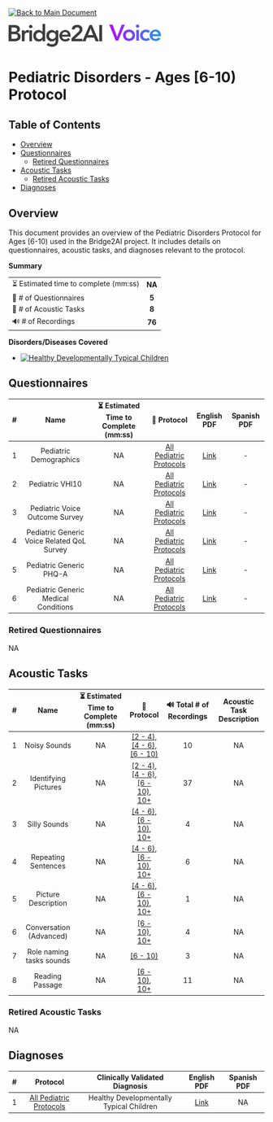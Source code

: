 [![Back to Main Document](https://img.shields.io/badge/back%20to%20main%20document-8A2BE2)](../../README.md)

<img src="../../images/B2AI%20Logo.png" alt="Bridge2AI Voice Logo" width="300"/>

# Pediatric Disorders - Ages [6-10) Protocol

## Table of Contents

- [Overview](#overview)
- [Questionnaires](#questionnaires)
    - [Retired Questionnaires](#retired-questionnaires)
- [Acoustic Tasks](#acoustic-tasks)
    - [Retired Acoustic Tasks](#retired-acoustic-tasks)
- [Diagnoses](#diagnoses)

## Overview

This document provides an overview of the Pediatric Disorders Protocol for Ages [6-10) used in the Bridge2AI project. It includes details on questionnaires, acoustic tasks, and diagnoses relevant to the protocol.

**Summary**

| | |
| :--- | :---: |
| ⏳ Estimated time to complete (mm:ss) | **NA** |
| 📕 # of Questionnaires | **5** |
| 🎤 # of Acoustic Tasks | **8** |
| 🔊 # of Recordings | **76** |

**Disorders/Diseases Covered**
- [![Healthy Developmentally Typical Children](https://img.shields.io/badge/Healthy%20Developmentally%20Typical%20Children-8A2BE2)](../../data/en-us/Diagnosis%20-%20PDFs/Pediatric%20-%20Generic/D%20-%20Pediatric%20-%20Healthy%20Developmentally%20Typical%20Children.pdf)

## Questionnaires

| # | Name | ⏳ Estimated Time to Complete (mm:ss) | 📓 Protocol | English PDF | Spanish PDF |
| :---: | :---: | :---: | :---: | :---: | :---: |
| 1 | Pediatric Demographics | NA | [All Pediatric Protocols](../../README.md#pediatric-protocols) | [Link](../../data/en-us/Questionnaire%20-%20PDFs/Pediatric%20-%20Generic/Q%20-%20Pediatric%20-%20Generic%20-%20Demographics.pdf) | - |
| 2 | Pediatric VHI10 | NA | [All Pediatric Protocols](../../README.md#pediatric-protocols) | [Link](../../data/en-us/Questionnaire%20-%20PDFs/Pediatric%20-%20Generic/Q%20-%20Pediatric%20-%20Generic%20-%20VHI-10.pdf) | - |
| 3 | Pediatric Voice Outcome Survey | NA | [All Pediatric Protocols](../../README.md#pediatric-protocols) | [Link](../../data/en-us/Questionnaire%20-%20PDFs/Pediatric%20-%20Generic/Q%20-%20Pediatric%20-%20Generic%20-%20Voice%20Outcome%20Survey.pdf) | - |
| 4 | Pediatric Generic Voice Related QoL Survey | NA | [All Pediatric Protocols](../../README.md#pediatric-protocols) | [Link](../../data/en-us/Questionnaire%20-%20PDFs/Pediatric%20-%20Generic/Q%20-%20Pediatric%20-%20Generic%20-%20Voice%20Related%20QOL%20Survey.pdf) | - |
| 5 | Pediatric Generic PHQ-A | NA | [All Pediatric Protocols](../../README.md#pediatric-protocols) | [Link](../../data/en-us/Questionnaire%20-%20PDFs/Pediatric%20-%20Generic/Q%20-%20Pediatric%20-%20Generic%20PHQ-A.pdf) | - |
| 6 | Pediatric Generic Medical Conditions | NA | [All Pediatric Protocols](../../README.md#pediatric-protocols) | [Link](../../data/en-us/Questionnaire%20-%20PDFs/Pediatric%20-%20Generic/Q%20-%20Pediatric%20-%20Generic%20Medical%20Conditions.pdf) | - |

### Retired Questionnaires

NA

## Acoustic Tasks

| # | Name | ⏳ Estimated Time to Complete (mm:ss) | 📓 Protocol | 🔊 Total # of Recordings | Acoustic Task Description |
| :---: | :---: | :---: | :---: | :---: | :---: |
| 1 | Noisy Sounds | NA | [\[2 - 4\)](Pediatric%20Disorders%20-%20Ages%20[2-4\).md), <br> [\[4 - 6\)](Pediatric%20Disorders%20-%20Ages%20[4-6\).md), <br> [\[6 - 10\)](Pediatric%20Disorders%20-%20Ages%20[6-10\).md) | 10 | NA |
| 2 | Identifying Pictures | NA | [\[2 - 4\)](Pediatric%20Disorders%20-%20Ages%20[2-4\).md), <br> [\[4 - 6\)](Pediatric%20Disorders%20-%20Ages%20[4-6\).md), <br> [\[6 - 10\)](Pediatric%20Disorders%20-%20Ages%20[6-10\).md), <br> [10+](Pediatric%20Disorders%20-%20Ages%2010%2B.md) | 37 | NA |
| 3 | Silly Sounds | NA | [\[4 - 6\)](Pediatric%20Disorders%20-%20Ages%20[4-6\).md), <br> [\[6 - 10\)](Pediatric%20Disorders%20-%20Ages%20[6-10\).md), <br> [10+](Pediatric%20Disorders%20-%20Ages%2010%2B.md) | 4 | NA |
| 4 | Repeating Sentences | NA | [\[4 - 6\)](Pediatric%20Disorders%20-%20Ages%20[4-6\).md), <br> [\[6 - 10\)](Pediatric%20Disorders%20-%20Ages%20[6-10\).md), <br> [10+](Pediatric%20Disorders%20-%20Ages%2010%2B.md) | 6 | NA |
| 5 | Picture Description | NA | [\[4 - 6\)](Pediatric%20Disorders%20-%20Ages%20[4-6\).md), <br> [\[6 - 10\)](Pediatric%20Disorders%20-%20Ages%20[6-10\).md), <br> [10+](Pediatric%20Disorders%20-%20Ages%2010%2B.md) | 1 | NA |
| 6 | Conversation (Advanced) | NA | [\[6 - 10\)](Pediatric%20Disorders%20-%20Ages%20[6-10\).md), <br> [10+](Pediatric%20Disorders%20-%20Ages%2010%2B.md) | 4 | NA |
| 7 | Role naming tasks sounds | NA | [\[6 - 10\)](Pediatric%20Disorders%20-%20Ages%20[6-10\).md) | 3 | NA |
| 8 | Reading Passage | NA | [\[6 - 10\)](Pediatric%20Disorders%20-%20Ages%20[6-10\).md), <br> [10+](Pediatric%20Disorders%20-%20Ages%2010%2B.md) | 11 | NA |

### Retired Acoustic Tasks

NA

## Diagnoses

| # | Protocol | Clinically Validated Diagnosis | English PDF | Spanish PDF |
| :---: | :---: | :---: | :---: | :---: |
| 1 | [All Pediatric Protocols](../../README.md#pediatric-protocols) | Healthy Developmentally Typical Children | [Link](../../data/en-us/Diagnosis%20-%20PDFs/Pediatric%20-%20Generic/D%20-%20Pediatric%20-%20Healthy%20Developmentally%20Typical%20Children.pdf) | NA |
